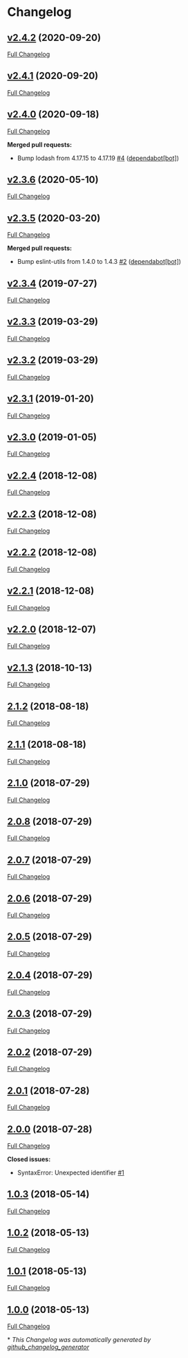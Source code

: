 # Changelog

## [v2.4.2](https://github.com/dekelev/feathers-opentracing/tree/v2.4.2) (2020-09-20)

[Full Changelog](https://github.com/dekelev/feathers-opentracing/compare/v2.4.1...v2.4.2)

## [v2.4.1](https://github.com/dekelev/feathers-opentracing/tree/v2.4.1) (2020-09-20)

[Full Changelog](https://github.com/dekelev/feathers-opentracing/compare/v2.4.0...v2.4.1)

## [v2.4.0](https://github.com/dekelev/feathers-opentracing/tree/v2.4.0) (2020-09-18)

[Full Changelog](https://github.com/dekelev/feathers-opentracing/compare/v2.3.6...v2.4.0)

**Merged pull requests:**

- Bump lodash from 4.17.15 to 4.17.19 [\#4](https://github.com/dekelev/feathers-opentracing/pull/4) ([dependabot[bot]](https://github.com/apps/dependabot))

## [v2.3.6](https://github.com/dekelev/feathers-opentracing/tree/v2.3.6) (2020-05-10)

[Full Changelog](https://github.com/dekelev/feathers-opentracing/compare/v2.3.5...v2.3.6)

## [v2.3.5](https://github.com/dekelev/feathers-opentracing/tree/v2.3.5) (2020-03-20)

[Full Changelog](https://github.com/dekelev/feathers-opentracing/compare/v2.3.4...v2.3.5)

**Merged pull requests:**

- Bump eslint-utils from 1.4.0 to 1.4.3 [\#2](https://github.com/dekelev/feathers-opentracing/pull/2) ([dependabot[bot]](https://github.com/apps/dependabot))

## [v2.3.4](https://github.com/dekelev/feathers-opentracing/tree/v2.3.4) (2019-07-27)

[Full Changelog](https://github.com/dekelev/feathers-opentracing/compare/v2.3.3...v2.3.4)

## [v2.3.3](https://github.com/dekelev/feathers-opentracing/tree/v2.3.3) (2019-03-29)

[Full Changelog](https://github.com/dekelev/feathers-opentracing/compare/v2.3.2...v2.3.3)

## [v2.3.2](https://github.com/dekelev/feathers-opentracing/tree/v2.3.2) (2019-03-29)

[Full Changelog](https://github.com/dekelev/feathers-opentracing/compare/v2.3.1...v2.3.2)

## [v2.3.1](https://github.com/dekelev/feathers-opentracing/tree/v2.3.1) (2019-01-20)

[Full Changelog](https://github.com/dekelev/feathers-opentracing/compare/v2.3.0...v2.3.1)

## [v2.3.0](https://github.com/dekelev/feathers-opentracing/tree/v2.3.0) (2019-01-05)

[Full Changelog](https://github.com/dekelev/feathers-opentracing/compare/v2.2.4...v2.3.0)

## [v2.2.4](https://github.com/dekelev/feathers-opentracing/tree/v2.2.4) (2018-12-08)

[Full Changelog](https://github.com/dekelev/feathers-opentracing/compare/v2.2.3...v2.2.4)

## [v2.2.3](https://github.com/dekelev/feathers-opentracing/tree/v2.2.3) (2018-12-08)

[Full Changelog](https://github.com/dekelev/feathers-opentracing/compare/v2.2.2...v2.2.3)

## [v2.2.2](https://github.com/dekelev/feathers-opentracing/tree/v2.2.2) (2018-12-08)

[Full Changelog](https://github.com/dekelev/feathers-opentracing/compare/v2.2.1...v2.2.2)

## [v2.2.1](https://github.com/dekelev/feathers-opentracing/tree/v2.2.1) (2018-12-08)

[Full Changelog](https://github.com/dekelev/feathers-opentracing/compare/v2.2.0...v2.2.1)

## [v2.2.0](https://github.com/dekelev/feathers-opentracing/tree/v2.2.0) (2018-12-07)

[Full Changelog](https://github.com/dekelev/feathers-opentracing/compare/v2.1.3...v2.2.0)

## [v2.1.3](https://github.com/dekelev/feathers-opentracing/tree/v2.1.3) (2018-10-13)

[Full Changelog](https://github.com/dekelev/feathers-opentracing/compare/2.1.2...v2.1.3)

## [2.1.2](https://github.com/dekelev/feathers-opentracing/tree/2.1.2) (2018-08-18)

[Full Changelog](https://github.com/dekelev/feathers-opentracing/compare/2.1.1...2.1.2)

## [2.1.1](https://github.com/dekelev/feathers-opentracing/tree/2.1.1) (2018-08-18)

[Full Changelog](https://github.com/dekelev/feathers-opentracing/compare/2.1.0...2.1.1)

## [2.1.0](https://github.com/dekelev/feathers-opentracing/tree/2.1.0) (2018-07-29)

[Full Changelog](https://github.com/dekelev/feathers-opentracing/compare/2.0.8...2.1.0)

## [2.0.8](https://github.com/dekelev/feathers-opentracing/tree/2.0.8) (2018-07-29)

[Full Changelog](https://github.com/dekelev/feathers-opentracing/compare/2.0.7...2.0.8)

## [2.0.7](https://github.com/dekelev/feathers-opentracing/tree/2.0.7) (2018-07-29)

[Full Changelog](https://github.com/dekelev/feathers-opentracing/compare/2.0.6...2.0.7)

## [2.0.6](https://github.com/dekelev/feathers-opentracing/tree/2.0.6) (2018-07-29)

[Full Changelog](https://github.com/dekelev/feathers-opentracing/compare/2.0.5...2.0.6)

## [2.0.5](https://github.com/dekelev/feathers-opentracing/tree/2.0.5) (2018-07-29)

[Full Changelog](https://github.com/dekelev/feathers-opentracing/compare/2.0.4...2.0.5)

## [2.0.4](https://github.com/dekelev/feathers-opentracing/tree/2.0.4) (2018-07-29)

[Full Changelog](https://github.com/dekelev/feathers-opentracing/compare/2.0.3...2.0.4)

## [2.0.3](https://github.com/dekelev/feathers-opentracing/tree/2.0.3) (2018-07-29)

[Full Changelog](https://github.com/dekelev/feathers-opentracing/compare/2.0.2...2.0.3)

## [2.0.2](https://github.com/dekelev/feathers-opentracing/tree/2.0.2) (2018-07-29)

[Full Changelog](https://github.com/dekelev/feathers-opentracing/compare/2.0.1...2.0.2)

## [2.0.1](https://github.com/dekelev/feathers-opentracing/tree/2.0.1) (2018-07-28)

[Full Changelog](https://github.com/dekelev/feathers-opentracing/compare/2.0.0...2.0.1)

## [2.0.0](https://github.com/dekelev/feathers-opentracing/tree/2.0.0) (2018-07-28)

[Full Changelog](https://github.com/dekelev/feathers-opentracing/compare/1.0.3...2.0.0)

**Closed issues:**

- SyntaxError: Unexpected identifier [\#1](https://github.com/dekelev/feathers-opentracing/issues/1)

## [1.0.3](https://github.com/dekelev/feathers-opentracing/tree/1.0.3) (2018-05-14)

[Full Changelog](https://github.com/dekelev/feathers-opentracing/compare/1.0.2...1.0.3)

## [1.0.2](https://github.com/dekelev/feathers-opentracing/tree/1.0.2) (2018-05-13)

[Full Changelog](https://github.com/dekelev/feathers-opentracing/compare/1.0.1...1.0.2)

## [1.0.1](https://github.com/dekelev/feathers-opentracing/tree/1.0.1) (2018-05-13)

[Full Changelog](https://github.com/dekelev/feathers-opentracing/compare/1.0.0...1.0.1)

## [1.0.0](https://github.com/dekelev/feathers-opentracing/tree/1.0.0) (2018-05-13)

[Full Changelog](https://github.com/dekelev/feathers-opentracing/compare/74cc92e554960176af3674eb75cfdcbac102650c...1.0.0)



\* *This Changelog was automatically generated by [github_changelog_generator](https://github.com/github-changelog-generator/github-changelog-generator)*

